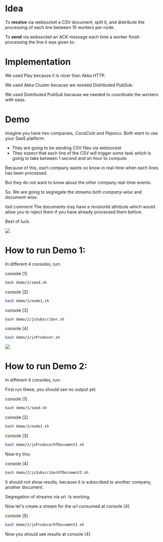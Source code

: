 # Idea
To **receive** via websocket a CSV document, split it, and distribute the processing of each line between 10 workers per node.

To **send** via websocket an ACK message each time a worker finish processing the line it was given to.

# Implementation
We used Play because it is nicer than Akka HTTP.

We used Akka Cluster because we needed Distributed PubSub.

We used Distributed PubSub because we needed to coordinate the workers with ease.

# Demo
Imagine you have two companies, _CocaCola_ and _Pepsico_. Both want to use your SaaS platform:

- They are going to be sending CSV files via websocket
- They expect that each line of the CSV will trigger some task which is going to take between 1 second _and an hour_ to compute.


Because of this, each company wants so know in real-time when each lines has been processed. 

But they do not want to know about the other company real-time events.

So. We are going to segregate the streams both _company-wise_ and _document-wise_.

_last comment_
The documents may have a revisionId attribute which would allow you to reject them if you have already processed them before.

Best of luck. 
  


![](https://i.imgur.com/KKNYdkq.png)

# How to run Demo 1:

In different 4 consoles, run:

console [1]
```bash 
bash demo/1/seed.sh
```
console [2]
```bash 
bash demo/1/node1.sh
```
console [3]
```bash 
bash demo/1/jsSubscriber.sh
```
console [4]
```bash 
bash demo/1/jsProducer.sh
```

![](https://i.imgur.com/c0vVHAw.png)
# How to run Demo 2:

In different 4 consoles, run:

First run these, you should see no output yet.

console [1]
```bash 
bash demo/1/seed.sh
```
console [2]
```bash 
bash demo/1/node1.sh
```
console [3]
```bash 
bash demo/2/jsProducerOfDocument1.sh
```

Now try this:

console [4]
```bash 
bash demo/2/jsSubscriberOfDocument2.sh
```

It should not show results, because it is subscribed to another company, another document.

Segregation of streams via url. Is working.

Now let's create a stream for the url consumed at console [4]

console [5]
```bash 
bash demo/1/jsProducerOfDocument2.sh
```

Now you should see results at console [4]

